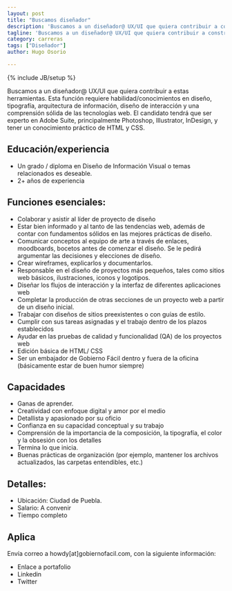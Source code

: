 ```yaml
---
layout: post
title: "Buscamos diseñador"
description: 'Buscamos a un diseñador@ UX/UI que quiera contribuir a construir herramientas tecnológicas para ciudadanos, empresas y gobiernos.'
tagline: 'Buscamos a un diseñador@ UX/UI que quiera contribuir a construir herramientas tecnológicas para ciudadanos, empresas y gobiernos.'
category: carreras
tags: ["Diseñador"]
author: Hugo Osorio

---
```

{% include JB/setup %}

Buscamos a un diseñador@ UX/UI que quiera contribuir a estas herramientas. Esta función requiere habilidad/conocimientos en diseño, tipografía, arquitectura de información, diseño de interacción y una comprensión sólida de las tecnologías web. El candidato tendrá que ser experto en Adobe Suite, principalmente Photoshop, Illustrator, InDesign, y tener un conocimiento práctico de HTML y CSS.

## Educación/experiencia
* Un grado / diploma en Diseño de Información Visual o temas relacionados es deseable.
* 2+ años de experiencia


## Funciones esenciales:
* Colaborar y asistir al líder de proyecto de diseño
* Estar bien informado y al tanto de las tendencias web, además de contar con fundamentos sólidos en las mejores prácticas de diseño. 
* Comunicar conceptos al equipo de arte a través de enlaces, moodboards, bocetos antes de comenzar el diseño. Se le pedirá argumentar las decisiones y elecciones de diseño.
* Crear wireframes, explicarlos y documentarlos.
* Responsable en el diseño de proyectos más pequeños, tales como sitios web básicos,  ilustraciones, iconos y logotipos.
* Diseñar los flujos de interacción y la interfaz de diferentes aplicaciones web
* Completar la producción de otras secciones de un proyecto web a partir de un diseño inicial.
* Trabajar con diseños de sitios preexistentes o con guías de estilo. 
* Cumplir con sus tareas asignadas y el trabajo dentro de los plazos establecidos 
* Ayudar en las pruebas de calidad y funcionalidad (QA) de los proyectos web 
* Edición básica de HTML/ CSS
* Ser un embajador de Gobierno Fácil dentro y fuera de la oficina (básicamente estar de buen humor siempre)

## Capacidades 
* Ganas de aprender.
* Creatividad con enfoque digital y amor por el medio 
* Detallista y apasionado por su oficio 
* Confianza en su capacidad conceptual y su trabajo 
* Comprensión de la importancia de la composición, la tipografía, el color y la obsesión con los detalles 
* Termina lo que inicia.
* Buenas prácticas de organización (por ejemplo, mantener los archivos actualizados, las carpetas entendibles, etc.)

## Detalles:
* Ubicación: Ciudad de Puebla.
* Salario: A convenir
* Tiempo completo

## Aplica 
Envía correo a howdy[at]gobiernofacil.com, con la siguiente información:
* Enlace a portafolio
* Linkedin
* Twitter